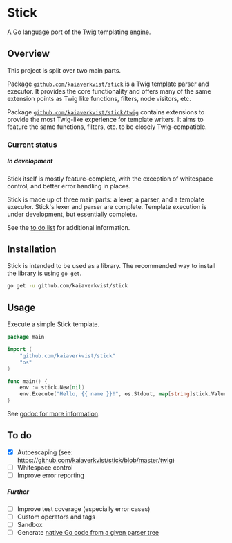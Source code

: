 Stick
=====

A Go language port of the [Twig](http://twig.sensiolabs.org/) templating engine. 


Overview
--------

This project is split over two main parts.

Package
[`github.com/kaiaverkvist/stick`](https://github.com/kaiaverkvist/stick)
is a Twig template parser and executor. It provides the core
functionality and offers many of the same extension points as Twig like
functions, filters, node visitors, etc.

Package
[`github.com/kaiaverkvist/stick/twig`](https://github.com/kaiaverkvist/stick/tree/master/twig)
contains extensions to provide the most Twig-like experience for
template writers. It aims to feature the same functions, filters, etc.
to be closely Twig-compatible.

### Current status

##### In development

Stick itself is mostly feature-complete, with the exception of
whitespace control, and better error handling in places.

Stick is made up of three main parts: a lexer, a parser, and a template
executor. Stick's lexer and parser are complete. Template execution is
under development, but essentially complete.

See the [to do list](#to-do) for additional information.


Installation
------------

Stick is intended to be used as a library. The recommended way to install the library is using `go get`.

```bash
go get -u github.com/kaiaverkvist/stick
```


Usage
-----

Execute a simple Stick template.

```go
package main

import (
	"github.com/kaiaverkvist/stick"
	"os"
)

func main() {
	env := stick.New(nil)
	env.Execute("Hello, {{ name }}!", os.Stdout, map[string]stick.Value{"name": "Tyler"})
}
```

See [godoc for more information](https://godoc.org/github.com/kaiaverkvist/stick).


To do
-----

- [x] Autoescaping (see: https://github.com/kaiaverkvist/stick/blob/master/twig)
- [ ] Whitespace control
- [ ] Improve error reporting

##### Further
- [ ] Improve test coverage (especially error cases)
- [ ] Custom operators and tags
- [ ] Sandbox
- [ ] Generate [native Go code from a given parser tree](https://github.com/tyler-sommer/go-stickgen)
